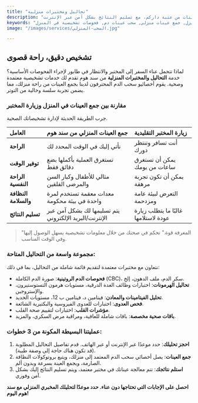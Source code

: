 ```yaml
---
title: "تحاليل ومختبرات منزلية"
description: "تحاليل مخبرية سريعة ودقيقة ومريحة في المنزل. يقوم أخصائيو سحب الدم المعتمدون لدينا بجمع العينات من عتبة داركم، مع تسليم النتائج بشكل آمن عبر الإنترنت."
keywords: "فحص دم منزلي, تحاليل مخبرية في المنزل, جمع عينات منزلي, سحب عينات دم, فحوصات تشخيصية في المنزل"
image: "/images/services/السحب-المنزلي.jpg"

---
```


## تشخيص دقيق، راحة قصوى

لماذا تتحمل عناء السفر إلى المختبر والانتظار في طابور لإجراء الفحوصات الأساسية؟ خدمة **التحاليل والمختبرات المنزلية** من سند هوم تقدم لك خدمات تشخيصية معتمدة وصحية. يقوم أخصائيو سحب الدم المحترفون لدينا بجمع العينات من راحة منزلك، مما يضمن تجربة سلسة وخالية من التوتر.

### مقارنة بين جمع العينات في المنزل وزيارة المختبر

جرب الطريقة الحديثة لإدارة تشخيصاتك الصحية.

| العامل               | جمع العينات المنزلي من سند هوم                         | زيارة المختبر التقليدية              |
| :------------------- | :----------------------------------------------------- | :----------------------------------- |
| **الراحة**           | نأتي إليك في الوقت المحدد لك                           | أنت تسافر وتنتظر دورك                |
| **توفير الوقت**      | تستغرق العملية بأكملها بضع دقائق فقط                   | يمكن أن تستغرق ساعات من يومك         |
| **الراحة النفسية**   | مثالي للأطفال وكبار السن والمرضى القلقين               | يمكن أن تكون تجربة مرهقة             |
| **النظافة والسلامة** | معدات معقمة تستخدم لمرة واحدة في بيئة محكومة           | التعرض لبيئة عامة ومزدحمة            |
| **تسليم النتائج**    | يتم تسليمها لك بشكل آمن عبر الإنترنت/البريد الإلكتروني | غالبًا ما يتطلب زيارة عودة لاستلامها |

> "المعرفة قوة." تحكم في صحتك من خلال معلومات تشخيصية يسهل الوصول إليها وفي الوقت المناسب.

### مجموعة واسعة من التحاليل المتاحة:

نتعاون مع مختبرات معتمدة لتقديم قائمة شاملة من التحاليل، بما في ذلك:

- **فحوصات الدم الروتينية**: صورة الدم الكاملة (CBC)، سكر الدم، ملف الدهون، إلخ.
- **تحاليل الهرمونات**: اختبارات وظائف الغدة الدرقية، مستويات هرمون التستوستيرون، والإستروجين.
- **تحليل الفيتامينات والمعادن**: فيتامين د، فيتامين ب 12، مستويات الحديد.
- **فحص العدوى**: اختبارات للعدوى الفيروسية والبكتيرية الشائعة.
- **مؤشرات القلب**: اختبارات لتقييم صحة القلب.
- **باقات صحية مخصصة**: باقات شاملة للعافية، ومراقبة مرض السكري، والمزيد.

### عمليتنا البسيطة المكونة من 3 خطوات:

1.  **احجز تحليلك**: حدد موعدًا عبر الإنترنت أو عبر الهاتف. قدم تفاصيل التحاليل المطلوبة (قد تكون هناك حاجة إلى وصفة طبية).
2.  **جمع العينات**: يصل أخصائي سحب الدم المعتمد إلى منزلك، ويتبع بروتوكولات النظافة الصارمة، ويجمع العينة بسرعة وبدون ألم.
3.  **استلم نتائجك**: تتم معالجة عيناتك في مختبر معتمد، ويتم تسليم النتائج إليك بشكل آمن وفوري.

**احصل على الإجابات التي تحتاجها دون عناء. حدد موعدًا لتحليلك المخبري المنزلي مع سند هوم اليوم!**
